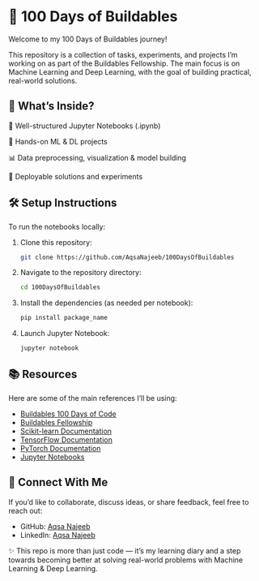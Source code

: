# 🚀 100 Days of Buildables

Welcome to my 100 Days of Buildables journey!

This repository is a collection of tasks, experiments, and projects I’m working on as part of the Buildables Fellowship. The main focus is on Machine Learning and Deep Learning, with the goal of building practical, real-world solutions.

## 🌟 What’s Inside?

📂 Well-structured Jupyter Notebooks (.ipynb)

🧠 Hands-on ML & DL projects

📊 Data preprocessing, visualization & model building 

🚀 Deployable solutions and experiments

## 🛠 Setup Instructions

To run the notebooks locally:

1. Clone this repository:
   ```sh
   git clone https://github.com/AqsaNajeeb/100DaysOfBuildables

2. Navigate to the repository directory:
   ```sh
   cd 100DaysOfBuildables

3. Install the dependencies (as needed per notebook):
   ```sh
   pip install package_name

4. Launch Jupyter Notebook:
   ```sh
   jupyter notebook

## 📚 Resources

Here are some of the main references I’ll be using:

- [Buildables 100 Days of Code](https://github.com/AqsaNajeeb/100DaysOfBuildables)
- [Buildables Fellowship](https://www.buildables.dev/)
- [Scikit-learn Documentation](https://scikit-learn.org/stable/)
- [TensorFlow Documentation](https://www.tensorflow.org/learn)
- [PyTorch Documentation](https://pytorch.org/get-started/locally/)
- [Jupyter Notebooks](https://docs.jupyter.org/en/latest/)

## 🤝 Connect With Me

If you’d like to collaborate, discuss ideas, or share feedback, feel free to reach out:

- GitHub: <a href="[https://github.com/AqsaNajeeb]" target="_blank">Aqsa Najeeb</a> 
- LinkedIn: <a href="[www.linkedin.com/in/aqsa-najeeb]" target="_blank">Aqsa Najeeb</a> 


✨ This repo is more than just code — it’s my learning diary and a step towards becoming better at solving real-world problems with Machine Learning & Deep Learning.
